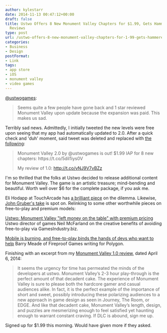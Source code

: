 ```yaml
---
author: kylestarr
date: 2014-11-13 00:47:12+00:00
draft: false
title: Ustwo Offers 8 New Monument Valley Chapters for $1.99, Gets Hammered with 1-Star
  Reviews
type: post
url: /ustwo-offers-8-new-monument-valley-chapters-for-1-99-gets-hammered-with-1-star-reviews/
categories:
- Business
- Design
postFormat:
- Link
tags:
- app store
- iOS
- monument valley
- video games
---
```


[@ustwogames](https://twitter.com/ustwogames/status/532654536746614784):



<blockquote>Seems quite a few people have gone back and 1 star reviewed Monument Valley upon update because the expansion was paid. This makes us sad.</blockquote>



Terribly sad news. Admittedly, I initially tweeted the new levels were free upon seeing that my app had automatically updated to 2.0. After a quick check and 'duh' moment, said tweet was deleted and replaced with [the following](https://twitter.com/_kylestarr/status/532572614170902529):



<blockquote>Monument Valley 2.0 by @ustwogames is out! $1.99 IAP for 8 new chapters:
https://t.co/5diI1iys0V

My review of 1.0:
http://t.co/vNJ9V7vBZz</blockquote>



I'm so thrilled that the folks at Ustwo decided to release additional content for Monument Valley. The game is an artistic treasure; mind-bending and beautiful. Worth well over $6 for the complete package, if you ask me.

Eli Hodapp at TouchArcade has [a brilliant piece](http://toucharcade.com/2014/11/12/one-star-reviews-flood-monument-valley-following-paid-expansion-release/) on the dilemma. Likewise, [John Gruber's take](http://daringfireball.net/linked/2014/11/12/monument-valley) is spot on. Relinking to some other worthwhile pieces on free-to-play and premium models:

[Ustwo: Monument Valley "left money on the table" with premium pricing](http://www.gamesindustry.biz/articles/2014-06-27-ustwo-monument-valley-left-money-on-the-table-with-premium-price)
Ustwo director of games Neil McFarland on the creative benefits of avoiding free-to-play via GamesIndustry.biz.

[Mobile is burning, and free-to-play binds the hands of devs who want to help](http://www.gamesindustry.biz/articles/2014-06-27-ustwo-monument-valley-left-money-on-the-table-with-premium-price)
Barry Meade of Fireproof Games writing for Polygon.

Finishing with an excerpt from my [Monument Valley 1.0 review](https://www.zerocounts.net/2014/04/06/monument-valley-a-review/), dated April 6, 2014:



<blockquote>It seems the urgency for time has permeated the minds of the developers at ustwo. Monument Valley’s 2-3 hour play-through is the perfect amount of that decadent cake. The experience of Monument Valley is sure to please both the hardcore gamer and casual audiences alike. In fact, it is the perfect example of the importance of short and sweet, possibly introducing these polarizing audiences to a new approach in game design as seen in Journey, The Room, or EDGE. And like that decadent cake, Monument Valley’s length, design, and puzzles are mesmerizing enough to feel satisfied yet haunting enough to warrant constant craving. If DLC is abound, sign me up.</blockquote>



Signed up for $1.99 this morning. Would have given more if they asked.
